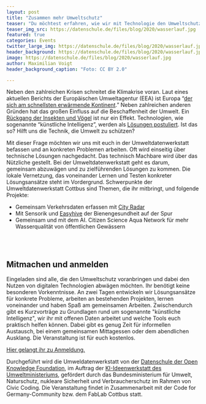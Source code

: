 ```yaml
---
layout: post
title: "Zusammen mehr Umweltschutz"
teaser: "Du möchtest erfahren, wie wir mit Technologie den Umweltschutz stärken können? Dann komm am 13. und 14. Juli zur Umweltdatenwerkstatt Cottbus. Eingeladen sind alle Menschen mit Interesse am Umweltschutz und digitalen Technologien."
teaser_img_src: https://datenschule.de/files/blog/2020/wasserlauf.jpg
featured: true
categories: Events
twitter_large_img: https://datenschule.de/files/blog/2020/wasserlauf.jpg
header_background: https://datenschule.de/files/blog/2020/wasserlauf.jpg
image: https://datenschule.de/files/blog/2020/wasserlauf.jpg
author: Maximilian Voigt
header_background_caption: "Foto: CC BY 2.0"

---
```

Neben den zahlreichen Krisen schreitet die Klimakrise voran. Laut eines aktuellen Berichts der Europäischen Umweltagentur (EEA) ist Europa “[der sich am schnellsten erwärmende Kontinent](https://www.rnd.de/politik/ueberschwemmungen-hitze-und-braende-europa-bereitet-sich-laut-bericht-zu-wenig-auf-klimakrise-vor-3YNVG2N7CJLPLB7YDDVWV5PVVA.html).” Neben zahlreichen anderen Gründen hat das großen Einfluss auf die Beschaffenheit der Umwelt. Ein [Rückgang der Insekten und Vögel](https://www.nabu.de/tiere-und-pflanzen/voegel/gefaehrdungen/24661.html) ist nur ein Effekt. Technologien, wie sogenannte “künstliche Intelligenz”, werden als [Lösungen postuliert](https://www.boell.de/de/kuenstliche-intelligenz-und-klimawandel). Ist das so? Hilft uns die Technik, die Umwelt zu schützen? 

Mit dieser Frage möchten wir uns mit euch in der Umweltdatenwerkstatt befassen und an konkreten Problemen arbeiten. Oft wird einseitig über technische Lösungen nachgedacht. Das technisch Machbare wird über das Nützliche gestellt. Bei der Umweltdatenwerkstatt geht es darum, gemeinsam abzuwägen und zu zielführenden Lösungen zu kommen. Die lokale Vernetzung, das voneinander Lernen und Testen konkreter Lösungsansätze steht im Vordergrund. Schwerpunkte der Umweltdatenwerkstatt Cottbus sind Themen, die ihr mitbringt, und folgende Projekte: 

* Gemeinsam Verkehrsdaten erfassen mit [City Radar](https://fablab-cottbus.de/projects/CitRad/)
* Mit Sensorik und [Easyhive](https://easyhive.org/) der Bienengesundheit auf der Spur
* Gemeinsam und mit dem AI. Citizen Science Aqua Network für mehr Wasserqualität von öffentlichen Gewässern

<br><br>
## Mitmachen und anmelden
Eingeladen sind alle, die den Umweltschutz voranbringen und dabei den Nutzen von digitalen Technologien abwägen möchten. Ihr benötigt keine besonderen Vorkenntnisse. An zwei Tagen entwickeln wir Lösungsansätze für konkrete Probleme, arbeiten an bestehenden Projekten, lernen voneinander und haben Spaß am gemeinsamen Arbeiten. Zwischendurch gibt es Kurzvorträge zu Grundlagen rund um sogenannte "künstliche Intelligenz", wir ihr mit offenen Daten arbeitet und welche Tools euch praktisch helfen können. Dabei gibt es genug Zeit für informellen Austausch, bei einem gemeinsamen Mittagessen oder dem abendlichen Ausklang. Die Veranstaltung ist für euch kostenlos.

[Hier gelangt ihr zu Anmeldung.](https://cloud.okfn.de/apps/forms/s/iq4fbzdL7CW39aS8HBjA7Xam) 

Durchgeführt wird die Umweldatenwerkstatt von der [Datenschule der Open Knowledge Foundation](https://datenschule.de/workshops/umweltdatenwerkstatt/), im Auftrag der [KI-Ideenwerkstatt des Umweltministeriums](https://www.ki-ideenwerkstatt.de/), gefördert durch das Bundesministerium für Umwelt, Naturschutz, nukleare Sicherheit und Verbraucherschutz im Rahmen von Civic Coding. Die Veranstaltung findet in Zusammenarbeit mit der Code for Germany-Community bzw. dem FabLab Cottbus statt.



